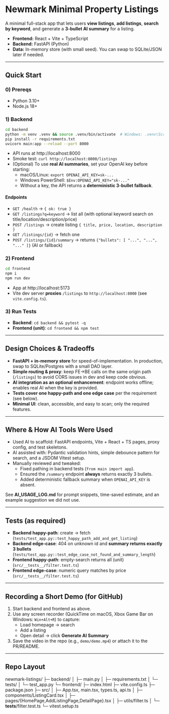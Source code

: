 # Newmark Minimal Property Listings

A minimal full-stack app that lets users **view listings**, **add listings**, **search by keyword**, and generate a **3-bullet AI summary** for a listing.

- **Frontend:** React + Vite + TypeScript
- **Backend:** FastAPI (Python)
- **Data:** In-memory store (with small seed). You can swap to SQLite/JSON later if needed.

---
## Quick Start

### 0) Prereqs
- Python 3.10+
- Node.js 18+

### 1) Backend
```bash
cd backend
python -m venv .venv && source .venv/bin/activate  # Windows: .venv\Scripts\activate
pip install -r requirements.txt
uvicorn main:app --reload --port 8000
```
- API runs at http://localhost:8000
- Smoke test: `curl http://localhost:8000/listings`
- (Optional) To use **real AI summaries**, set your OpenAI key before starting:
  - macOS/Linux: `export OPENAI_API_KEY=sk-...`
  - Windows PowerShell: `$Env:OPENAI_API_KEY="sk-..."`
  - Without a key, the API returns a **deterministic 3-bullet fallback**.

#### Endpoints
- `GET /health` → `{ ok: true }`
- `GET /listings?q=keyword` → list all (with optional keyword search on title/location/description/price)
- `POST /listings` → create listing `{ title, price, location, description }`
- `GET /listings/{id}` → fetch one
- `POST /listings/{id}/summary` → returns `{"bullets": [ "...", "...", "..." ]}` (AI or fallback)

### 2) Frontend
```bash
cd frontend
npm i
npm run dev
```
- App at http://localhost:5173
- Vite dev server **proxies** `/listings` to `http://localhost:8000` (see `vite.config.ts`).

### 3) Run Tests
- **Backend**: `cd backend && pytest -q`
- **Frontend (unit)**: `cd frontend && npm test`

---
## Design Choices & Tradeoffs
- **FastAPI + in-memory store** for speed-of-implementation. In production, swap to SQLite/Postgres with a small DAO layer.
- **Simple routing & proxy**: keep FE→BE calls on the same origin path (`/listings`) to avoid CORS issues in dev and keep code obvious.
- **AI integration as an optional enhancement**: endpoint works offline; enables real AI when the key is provided.
- **Tests cover one happy-path and one edge case** per the requirement (see below).
- **Minimal UI**: clean, accessible, and easy to scan; only the required features.

---
## Where & How AI Tools Were Used
- Used AI to scaffold: FastAPI endpoints, Vite + React + TS pages, proxy config, and test skeletons.
- AI assisted with: Pydantic validation hints, simple debounce pattern for search, and a JSDOM Vitest setup.
- Manually reviewed and tweaked:
  - Fixed pathing in backend tests (`from main import app`).
  - Ensured the `/summary` endpoint **always** returns exactly 3 bullets.
  - Added deterministic fallback summary when `OPENAI_API_KEY` is absent.

See **AI_USAGE_LOG.md** for prompt snippets, time-saved estimate, and an example suggestion we did not use.

---
## Tests (as required)
- **Backend happy-path**: create → fetch (`tests/test_app.py::test_happy_path_add_and_get_listing`)
- **Backend edge-case**: 404 on unknown id and **summary returns exactly 3 bullets** (`tests/test_app.py::test_edge_case_not_found_and_summary_length`)
- **Frontend happy-path**: empty-search returns all (unit) (`src/__tests__/filter.test.ts`)
- **Frontend edge-case**: numeric query matches by price (`src/__tests__/filter.test.ts`)

---
## Recording a Short Demo (for GitHub)
1. Start backend and frontend as above.
2. Use any screen recorder (QuickTime on macOS, Xbox Game Bar on Windows: `Win+Alt+R`) to capture:
   - Load homepage → search
   - Add a listing
   - Open detail → click **Generate AI Summary**
3. Save the video in the repo (e.g., `demo/demo.mp4`) or attach it to the PR/README.

---
## Repo Layout
newmark-listings/
├─ backend/
│  ├─ main.py
│  ├─ requirements.txt
│  └─ tests/
│     └─ test_app.py
└─ frontend/
   ├─ index.html
   ├─ vite.config.ts
   ├─ package.json
   ├─ src/
   │  ├─ App.tsx, main.tsx, types.ts, api.ts
   │  ├─ components/ListingCard.tsx
   │  ├─ pages/{HomePage,AddListingPage,DetailPage}.tsx
   │  ├─ utils/filter.ts
   │  └─ __tests__/filter.test.ts
   └─ vitest.setup.ts

